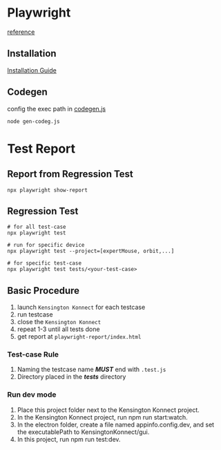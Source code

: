 



# Playwright
[reference](https://playwright.dev/docs/api/class-electronapplication)


## Installation
[Installation Guide](./docs/Installation.md)

## Codegen
config the exec path in [codegen.js](./codegen/codegen.js)
```shell
node gen-codeg.js
```

# Test Report 
## Report from Regression Test
```shell
npx playwright show-report
```


## Regression Test
```shell
# for all test-case
npx playwright test

# run for specific device
npx playwright test --project=[expertMouse, orbit,...]

# for specific test-case
npx playwright test tests/<your-test-case>
```
## Basic Procedure
1. launch `Kensington Konnect` for each testcase
2. run testcase
3. close the `Kensington Konnect`
4. repeat 1-3 until all tests done
5. get report at `playwright-report/index.html` 

### Test-case Rule
1. Naming
    the testcase name ***MUST*** end with `.test.js` 
2. Directory
    placed in the ***tests*** directory

### Run dev mode
1. Place this project folder next to the Kensington Konnect project.
2. In the Kensington Konnect project, run npm run start:watch.
3. In the electron folder, create a file named appinfo.config.dev, and set the executablePath to KensingtonKonnect/gui.
4. In this project, run npm run test:dev.